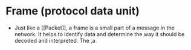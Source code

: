 # Frame (protocol data unit)
- Just like a [[Packet]], a frame is a small part of a message in the network. It helps to identify data and determine the way it should be decoded and interpreted. The ,a